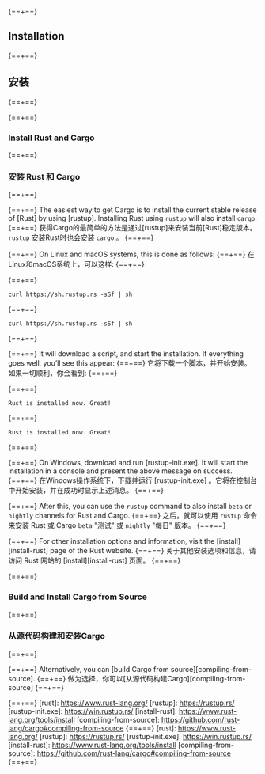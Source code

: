 {==+==}
## Installation
{==+==}
## 安装
{==+==}

{==+==}
### Install Rust and Cargo
{==+==}
### 安装 Rust 和 Cargo
{==+==}

{==+==}
The easiest way to get Cargo is to install the current stable release of [Rust]
by using [rustup]. Installing Rust using `rustup` will also install `cargo`.
{==+==}
获得Cargo的最简单的方法是通过[rustup]来安装当前[Rust]稳定版本。
`rustup` 安装Rust时也会安装 `cargo` 。
{==+==}

{==+==}
On Linux and macOS systems, this is done as follows:
{==+==}
在Linux和macOS系统上，可以这样:
{==+==}

{==+==}
```console
curl https://sh.rustup.rs -sSf | sh
```
{==+==}
```console
curl https://sh.rustup.rs -sSf | sh
```
{==+==}

{==+==}
It will download a script, and start the installation. If everything goes well,
you’ll see this appear:
{==+==}
它将下载一个脚本，并开始安装。如果一切顺利，你会看到:
{==+==}

{==+==}
```console
Rust is installed now. Great!
```
{==+==}
```console
Rust is installed now. Great!
```
{==+==}

{==+==}
On Windows, download and run [rustup-init.exe]. It will start the installation
in a console and present the above message on success.
{==+==}
在Windows操作系统下，下载并运行 [rustup-init.exe] 。它将在控制台中开始安装，并在成功时显示上述消息。
{==+==}

{==+==}
After this, you can use the `rustup` command to also install `beta` or `nightly`
channels for Rust and Cargo.
{==+==}
之后，就可以使用 `rustup` 命令来安装 Rust 或 Cargo  `beta` "测试" 或 `nightly` "每日" 版本。
{==+==}

{==+==}
For other installation options and information, visit the
[install][install-rust] page of the Rust website.
{==+==}
关于其他安装选项和信息，请访问 Rust 网站的 [install][install-rust] 页面。
{==+==}

{==+==}
### Build and Install Cargo from Source
{==+==}
### 从源代码构建和安装Cargo
{==+==}

{==+==}
Alternatively, you can [build Cargo from source][compiling-from-source].
{==+==}
做为选择，你可以[从源代码构建Cargo][compiling-from-source]
{==+==}

{==+==}
[rust]: https://www.rust-lang.org/
[rustup]: https://rustup.rs/
[rustup-init.exe]: https://win.rustup.rs/
[install-rust]: https://www.rust-lang.org/tools/install
[compiling-from-source]: https://github.com/rust-lang/cargo#compiling-from-source
{==+==}
[rust]: https://www.rust-lang.org/
[rustup]: https://rustup.rs/
[rustup-init.exe]: https://win.rustup.rs/
[install-rust]: https://www.rust-lang.org/tools/install
[compiling-from-source]: https://github.com/rust-lang/cargo#compiling-from-source
{==+==}